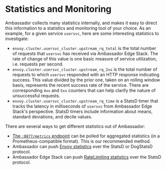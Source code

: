 # Statistics and Monitoring

Ambassador collects many statistics internally, and makes it easy to
direct this information to a statistics and monitoring tool of your
choice.  As an example, for a given service `usersvc`, here are some
interesting statistics to investigate:

- `envoy.cluster.usersvc_cluster.upstream_rq_total` is the total
  number of requests that `usersvc` has received via Ambassador Edge
  Stack.  The rate of change of this value is one basic measure of
  service utilization, i.e. requests per second.
- `envoy.cluster.usersvc_cluster.upstream_rq_2xx` is the total number
  of requests to which `usersvc` responded with an HTTP response
  indicating success.  This value divided by the prior one, taken on
  an rolling window basis, represents the recent success rate of the
  service.  There are corresponding `4xx` and `5xx` counters that can
  help clarify the nature of unsuccessful requests.
- `envoy.cluster.usersvc_cluster.upstream_rq_time` is a StatsD timer
  that tracks the latency in milliseconds of `usersvc` from Ambassador
  Edge Stack's perspective.  StatsD timers include information about
  means, standard deviations, and decile values.

There are several ways to get different statistics out of Ambassador:

- [The `:8877/metrics` endpoint](./8877-metrics) can be polled for
  aggregated statistics (in a Prometheus-compatible format).  This is
  our recommended method.
- Ambassador can push [Envoy statistics](./envoy-statsd) over the
  StatsD or DogStatsD protocol.
- Ambassador Edge Stack can push [RateLimiting
  statistics](../../environment) over the StatsD protocol.
